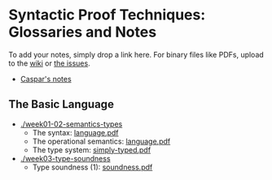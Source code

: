 Syntactic Proof Techniques: Glossaries and Notes
=====
To add your notes, simply drop a link here. For binary files like PDFs, upload
to the [wiki](https://github.com/shhyou/dynamics-tools-notes/wiki) or
[the issues](https://github.com/shhyou/dynamics-tools-notes/issues).
- [Caspar's notes](https://github.com/cjpopova/pl-seminar)

## The Basic Language
- [./week01-02-semantics-types](https://github.com/shhyou/dynamics-tools-notes/tree/main/week01-02-semantics-types)
  - The syntax: [language.pdf](https://github.com/shhyou/dynamics-tools-notes/files/7252162/language.pdf)
  - The operational semantics: [language.pdf](https://github.com/shhyou/dynamics-tools-notes/files/7252162/language.pdf)
  - The type system: [simply-typed.pdf](https://github.com/shhyou/dynamics-tools-notes/files/7252163/simply-typed.pdf)
- [./week03-type-soundness](https://github.com/shhyou/dynamics-tools-notes/tree/main/week03-type-soundness)
  - Type soundness (1): [soundness.pdf](https://github.com/shhyou/dynamics-tools-notes/files/7256476/soundness.pdf)
